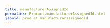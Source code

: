 ```yaml
---
title: manufacturerAssignedId
permalink: Product.manufacturerAssignedId.html
jsonid: product_manufacturerassignedid
---
```

